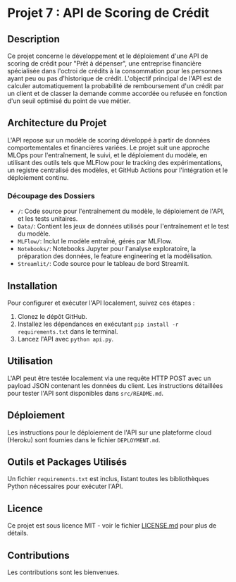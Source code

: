 # Projet 7 : API de Scoring de Crédit

## Description

Ce projet concerne le développement et le déploiement d'une API de scoring de crédit pour "Prêt à dépenser", une entreprise financière spécialisée dans l'octroi de crédits à la consommation pour les personnes ayant peu ou pas d'historique de crédit.
L'objectif principal de l'API est de calculer automatiquement la probabilité de remboursement d'un crédit par un client et de classer la demande comme accordée ou refusée en fonction d'un seuil optimisé du point de vue métier.

## Architecture du Projet

L'API repose sur un modèle de scoring développé à partir de données comportementales et financières variées. 
Le projet suit une approche MLOps pour l'entraînement, le suivi, et le déploiement du modèle, en utilisant des outils tels que MLFlow pour le tracking des expérimentations, un registre centralisé des modèles, et GitHub Actions pour l'intégration et le déploiement continu.

### Découpage des Dossiers


- `/`: Code source pour l'entraînement du modèle, le déploiement de l'API, et les tests unitaires.
- `Data/`: Contient les jeux de données utilisés pour l'entraînement et le test du modèle.
- `MLFlow/`: Inclut le modèle entraîné, gérés par MLFlow.
- `Notebooks/`: Notebooks Jupyter pour l'analyse exploratoire, la préparation des données, le feature engineering et la modélisation.
- `Streamlit/`: Code source pour le tableau de bord Streamlit.


## Installation

Pour configurer et exécuter l'API localement, suivez ces étapes :

1. Clonez le dépôt GitHub.
2. Installez les dépendances en exécutant `pip install -r requirements.txt` dans le terminal.
3. Lancez l'API avec `python api.py`.

## Utilisation

L'API peut être testée localement via une requête HTTP POST avec un payload JSON contenant les données du client. Les instructions détaillées pour tester l'API sont disponibles dans `src/README.md`.

## Déploiement

Les instructions pour le déploiement de l'API sur une plateforme cloud (Heroku) sont fournies dans le fichier `DEPLOYMENT.md`.

## Outils et Packages Utilisés

Un fichier `requirements.txt` est inclus, listant toutes les bibliothèques Python nécessaires pour exécuter l'API.

## Licence

Ce projet est sous licence MIT - voir le fichier [LICENSE.md](LICENSE.md) pour plus de détails.

## Contributions

Les contributions sont les bienvenues.
